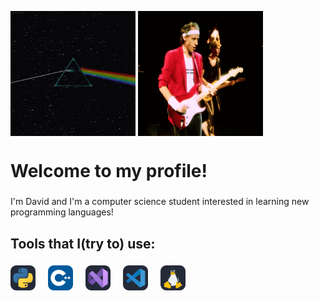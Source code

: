 <a href="pknfl" target="blank"><img align="center" src="./assets/showcase1.gif" height="100" style="width:200px;height:200px;" /></a>
<a href="pknfl" target="blank"><img align="center" src="./assets/showcase2.gif" height="100" style="width:200px;height:200px;" /></a>


<h1 align="left">Welcome to my profile!</h1>

###

<p align="left">I'm David and I'm a computer science student interested
in learning new programming languages!</p>


<h2 align="left">Tools that I(try to) use:</h2>

###

<div align="left">
  <img src="./assets/python.svg" height="40" alt="typescript logo"  />
  <img width="12" />
  <img src="./assets/cpp.svg" height="40" alt="cpp logo"  />
  <img width="12" />
  <img src="./assets/vs.svg" height="40" alt="vs logo"  />
  <img width="12" />
  <img src="./assets/vsc.svg" height="40" alt="vsc logo"  />
  <img width="12" />
  <img src="./assets/linux.svg" height="40" alt="linux logo"  />
  <img width="12" />


###
